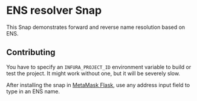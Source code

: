 # ENS resolver Snap

This Snap demonstrates forward and reverse name resolution based on ENS.

## Contributing

You have to specify an `INFURA_PROJECT_ID` environment variable to build or test the project.
It might work without one, but it will be severely slow.

After installing the snap in [MetaMask Flask](https://metamask.io/flask/), use any address input field to type in an ENS
name.
